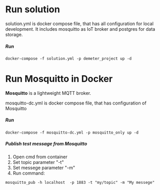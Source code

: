 # Run solution

solution.yml is docker compose file, that has all configuration for local development. It includes mosquitto as IoT broker and postgres for data storage.

##### Run

`docker-compose -f solution.yml -p demeter_project up -d`

# Run Mosquitto in Docker

**Mosquitto** is a lightweight MQTT broker.

mosquitto-dc.yml is docker compose file, that has configuration of Mosquitto

##### Run

`docker-compose -f mosquitto-dc.yml -p mosquitto_only up -d`

##### Publish test message from Mosquitto

1. Open cmd from container
2. Set topic parameter "-t"
3. Set messege parameter "-m"
2. Run command:

`mosquitto_pub -h localhost  -p 1883 -t "my/topic" -m "My messege"`
